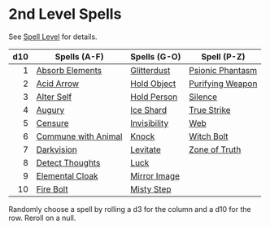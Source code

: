 # 2nd Level Spells

See [Spell Level](../../Spell%20Level.md) for details.

| d10 | Spells (A-F)                                      | Spells (G-O)                      | Spell (P-Z)                               |
| --: | ------------------------------------------------- | --------------------------------- | ----------------------------------------- |
|   1 | [Absorb Elements](Absorb%20Elements.md)           | [Glitterdust](Glitterdust.md)     | [Psionic Phantasm](Psionic%20Phantasm.md) |
|   2 | [Acid Arrow](Acid%20Arrow.md)                     | [Hold Object](Hold%20Object.md)   | [Purifying Weapon](Purifying%20Weapon.md) |
|   3 | [Alter Self](Alter%20Self.md)                     | [Hold Person](Hold%20Person.md)   | [Silence](Silence.md)                     |
|   4 | [Augury](Augury.md)                               | [Ice Shard](Ice%20Shard.md)       | [True Strike](True%20Strike.md)           |
|   5 | [Censure](Censure.md)                             | [Invisibility](Invisibility.md)   | [Web](Web.md)                             |
|   6 | [Commune with Animal](Commune%20with%20Animal.md) | [Knock](Knock.md)                 | [Witch Bolt](Witch%20Bolt.md)             |
|   7 | [Darkvision](Darkvision.md)                       | [Levitate](Levitate.md)           | [Zone of Truth](Zone%20of%20Truth.md)     |
|   8 | [Detect Thoughts](Detect%20Thoughts.md)           | [Luck](Luck.md)                   |                                           |
|   9 | [Elemental Cloak](Elemental%20Cloak.md)           | [Mirror Image](Mirror%20Image.md) |                                           |
|  10 | [Fire Bolt](../Level%200/Fire%20Bolt.md)                         | [Misty Step](Misty%20Step.md)     |                                           |

Randomly choose a spell by rolling a d3 for the column and a d10 for the row. Reroll on a null.
